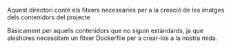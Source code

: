 Aquest directori conté els fitxers necessaries per a la creació de les imatges dels contenidors del projecte

Bàsicament per aquells contenidors que no siguin estàndards, ja que aleshores necessitem un fitxer Dockerfile per a crear-los a la nostra mida.
